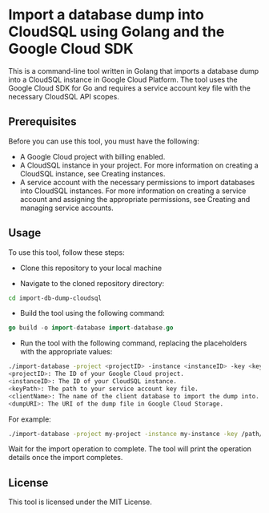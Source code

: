 # Import a database dump into CloudSQL using Golang and the Google Cloud SDK

This is a command-line tool written in Golang that imports a database dump into a CloudSQL instance in Google Cloud Platform. The tool uses the Google Cloud SDK for Go and requires a service account key file with the necessary CloudSQL API scopes.

## Prerequisites

Before you can use this tool, you must have the following:

* A Google Cloud project with billing enabled.
* A CloudSQL instance in your project. For more information on creating a CloudSQL instance, see Creating instances.
* A service account with the necessary permissions to import databases into CloudSQL instances. For more information on creating a service account and assigning the appropriate permissions, see Creating and managing service accounts.

## Usage

To use this tool, follow these steps:

* Clone this repository to your local machine

* Navigate to the cloned repository directory:
```bash
cd import-db-dump-cloudsql
```

* Build the tool using the following command:
```go
go build -o import-database import-database.go
```

* Run the tool with the following command, replacing the placeholders with the appropriate values:
```bash
./import-database -project <projectID> -instance <instanceID> -key <keyPath> -client <clientName> -dump <dumpURI>
<projectID>: The ID of your Google Cloud project.
<instanceID>: The ID of your CloudSQL instance.
<keyPath>: The path to your service account key file.
<clientName>: The name of the client database to import the dump into.
<dumpURI>: The URI of the dump file in Google Cloud Storage.
```
For example:

```bash
./import-database -project my-project -instance my-instance -key /path/to/key.json -client my-client-db -dump gs://my-bucket/my-dump.sql
```

Wait for the import operation to complete. The tool will print the operation details once the import completes.

## License

This tool is licensed under the MIT License.